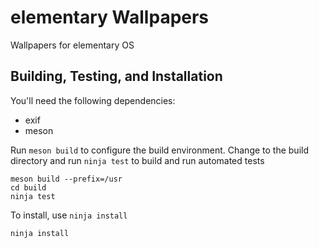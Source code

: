 # elementary Wallpapers
Wallpapers for elementary OS

## Building, Testing, and Installation

You'll need the following dependencies:

 - exif
 - meson

Run `meson build` to configure the build environment. Change to the build directory and run `ninja test` to build and run automated tests

    meson build --prefix=/usr
    cd build
    ninja test

To install, use `ninja install`

    ninja install
